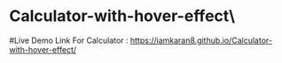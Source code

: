 # Calculator-with-hover-effect\
#Live Demo Link For Calculator : https://iamkaran8.github.io/Calculator-with-hover-effect/
